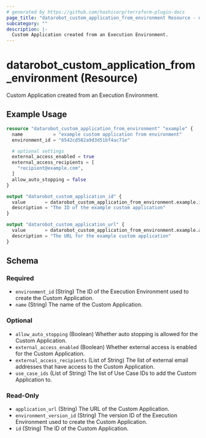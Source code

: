```yaml
---
# generated by https://github.com/hashicorp/terraform-plugin-docs
page_title: "datarobot_custom_application_from_environment Resource - datarobot"
subcategory: ""
description: |-
  Custom Application created from an Execution Environment.
---
```


# datarobot_custom_application_from_environment (Resource)

Custom Application created from an Execution Environment.

## Example Usage

```terraform
resource "datarobot_custom_application_from_environment" "example" {
  name           = "example custom application from environment"
  environment_id = "6542cd582a9d3d51bf4ac71e"

  # optional settings
  external_access_enabled = true
  external_access_recipients = [
    "recipient@example.com",
  ]
  allow_auto_stopping = false
}

output "datarobot_custom_application_id" {
  value       = datarobot_custom_application_from_environment.example.id
  description = "The ID of the example custom application"
}

output "datarobot_custom_application_url" {
  value       = datarobot_custom_application_from_environment.example.application_url
  description = "The URL for the example custom application"
}
```

<!-- schema generated by tfplugindocs -->
## Schema

### Required

- `environment_id` (String) The ID of the Execution Environment used to create the Custom Application.
- `name` (String) The name of the Custom Application.

### Optional

- `allow_auto_stopping` (Boolean) Whether auto stopping is allowed for the Custom Application.
- `external_access_enabled` (Boolean) Whether external access is enabled for the Custom Application.
- `external_access_recipients` (List of String) The list of external email addresses that have access to the Custom Application.
- `use_case_ids` (List of String) The list of Use Case IDs to add the Custom Application to.

### Read-Only

- `application_url` (String) The URL of the Custom Application.
- `environment_version_id` (String) The version ID of the Execution Environment used to create the Custom Application.
- `id` (String) The ID of the Custom Application.
